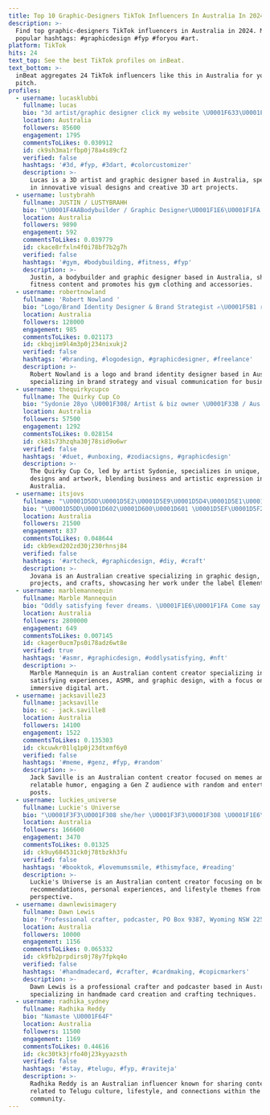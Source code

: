 ```yaml
---
title: Top 10 Graphic-Designers TikTok Influencers In Australia In 2024
description: >-
  Find top graphic-designers TikTok influencers in Australia in 2024. Most
  popular hashtags: #graphicdesign #fyp #foryou #art.
platform: TikTok
hits: 24
text_top: See the best TikTok profiles on inBeat.
text_bottom: >-
  inBeat aggregates 24 TikTok influencers like this in Australia for you to
  pitch.
profiles:
  - username: lucasklubbi
    fullname: lucas
    bio: "3d artist/graphic designer click my website \U0001F633\U0001F449\U0001F448 ✉️: lucas@klubbvisuals.com"
    location: Australia
    followers: 85600
    engagement: 1795
    commentsToLikes: 0.030912
    id: ck9sh3ma1rfbp0j78a4s89cf2
    verified: false
    hashtags: '#3d, #fyp, #3dart, #colorcustomizer'
    description: >-
      Lucas is a 3D artist and graphic designer based in Australia, specializing
      in innovative visual designs and creative 3D art projects.
  - username: lustybrahh
    fullname: JUSTIN / LUSTYBRAHH
    bio: "\U0001F4AABodybuilder / Graphic Designer\U0001F1E6\U0001F1FA Buy my gym clothing & accessories below:"
    location: Australia
    followers: 9890
    engagement: 592
    commentsToLikes: 0.039779
    id: ckace8rfxln4f0i78bf7b2g7h
    verified: false
    hashtags: '#gym, #bodybuilding, #fitness, #fyp'
    description: >-
      Justin, a bodybuilder and graphic designer based in Australia, shares
      fitness content and promotes his gym clothing and accessories.
  - username: robertnowland
    fullname: 'Robert Nowland '
    bio: "Logo/Brand Identity Designer & Brand Strategist ✍️\U0001F5B1️ robertnowland9@gmail.com"
    location: Australia
    followers: 128000
    engagement: 985
    commentsToLikes: 0.021173
    id: ckbqjim9l4m3p0j234nixukj2
    verified: false
    hashtags: '#branding, #logodesign, #graphicdesigner, #freelance'
    description: >-
      Robert Nowland is a logo and brand identity designer based in Australia,
      specializing in brand strategy and visual communication for businesses.
  - username: thequirkycupco
    fullname: The Quirky Cup Co
    bio: "Sydonie 28yo \U0001F308/ Artist & biz owner \U0001F33B / Aus \U0001F1E6\U0001F1FA @thequirkycupcollective"
    location: Australia
    followers: 57500
    engagement: 1292
    commentsToLikes: 0.028154
    id: ck81s73hzqha30j78sid9o6wr
    verified: false
    hashtags: '#duet, #unboxing, #zodiacsigns, #graphicdesign'
    description: >-
      The Quirky Cup Co, led by artist Sydonie, specializes in unique, creative
      designs and artwork, blending business and artistic expression in
      Australia.
  - username: itsjovs
    fullname: "\U0001D5DD\U0001D5E2\U0001D5E9\U0001D5D4\U0001D5E1\U0001D5D4"
    bio: "\U0001D5DD\U0001D602\U0001D600\U0001D601 \U0001D5EF\U0001D5F2\U0001D5F6\U0001D5FB\U0001D5F4 \U0001D5F0\U0001D5FF\U0001D5F2\U0001D5EE\U0001D601\U0001D5F6\U0001D603\U0001D5F2 \U0001F98B my label - @elementempathy"
    location: Australia
    followers: 21500
    engagement: 837
    commentsToLikes: 0.048644
    id: ckb9exd202zd30j230rhnsj84
    verified: false
    hashtags: '#artcheck, #graphicdesign, #diy, #craft'
    description: >-
      Jovana is an Australian creative specializing in graphic design, DIY
      projects, and crafts, showcasing her work under the label Element Empathy.
  - username: marblemannequin
    fullname: Marble Mannequin
    bio: "Oddly satisfying fever dreams. \U0001F1E6\U0001F1FA Come say HELLO on my Twitter @MarbleManiki"
    location: Australia
    followers: 2800000
    engagement: 649
    commentsToLikes: 0.007145
    id: ckager0ucm7ps0i78adz6wt8e
    verified: true
    hashtags: '#asmr, #graphicdesign, #oddlysatisfying, #nft'
    description: >-
      Marble Mannequin is an Australian content creator specializing in oddly
      satisfying experiences, ASMR, and graphic design, with a focus on
      immersive digital art.
  - username: jacksaville23
    fullname: jacksaville
    bio: sc - jack.saville8
    location: Australia
    followers: 14100
    engagement: 1522
    commentsToLikes: 0.135303
    id: ckcuwkr01lq1p0j23dtxmf6y0
    verified: false
    hashtags: '#meme, #genz, #fyp, #random'
    description: >-
      Jack Saville is an Australian content creator focused on memes and
      relatable humor, engaging a Gen Z audience with random and entertaining
      posts.
  - username: luckies_universe
    fullname: Luckie's Universe
    bio: "\U0001F3F3️‍\U0001F308 she/her \U0001F3F3️‍\U0001F308 \U0001F1E6\U0001F1FA Aus, 22 y/o \U0001F1E6\U0001F1FA luckiesuniverse98@gmail.com"
    location: Australia
    followers: 166600
    engagement: 3470
    commentsToLikes: 0.01325
    id: ck9uy684531ck0j78tbzkh3fu
    verified: false
    hashtags: '#booktok, #lovemumssmile, #thismyface, #reading'
    description: >-
      Luckie's Universe is an Australian content creator focusing on book
      recommendations, personal experiences, and lifestyle themes from a queer
      perspective.
  - username: dawnlewisimagery
    fullname: Dawn Lewis
    bio: 'Professional crafter, podcaster, PO Box 9387, Wyoming NSW 2250, Australia'
    location: Australia
    followers: 10000
    engagement: 1156
    commentsToLikes: 0.065332
    id: ck9fb2prpdirs0j78y7fpkq4o
    verified: false
    hashtags: '#handmadecard, #crafter, #cardmaking, #copicmarkers'
    description: >-
      Dawn Lewis is a professional crafter and podcaster based in Australia,
      specializing in handmade card creation and crafting techniques.
  - username: radhika_sydney
    fullname: Radhika Reddy
    bio: "Namaste \U0001F64F"
    location: Australia
    followers: 11500
    engagement: 1169
    commentsToLikes: 0.44616
    id: ckc30tk3jrfo40j23kyyazsth
    verified: false
    hashtags: '#stay, #telugu, #fyp, #raviteja'
    description: >-
      Radhika Reddy is an Australian influencer known for sharing content
      related to Telugu culture, lifestyle, and connections within the
      community.
---
```


